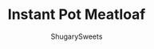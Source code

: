 ---
layout: ../../layouts/MarkdownPostLayout.astro
title: Instant Pot Meatloaf
author: ShugarySweets
pubDate: 2019-10-15
description: "This down-home and cozy Instant Pot Meatloaf recipe will make your mouth water and stomach rumble. It’s melt-in-your-mouth good and topped with an irresistible tangy and sweet glaze. But above all, it’s a delicious comfort recipe that you can turn to any night of the week."
image_url: https://www.shugarysweets.com/wp-content/uploads/2019/10/instant-pot-meatloaf-5.jpg
tags: ["Main Dish","American"]
calories: 478
protein: 37
carbohydrates: 22
fats: 26
fiber: 1
ingredients: ["1 pound ground beef","1/4 cup diced onion","1/2 teaspoon garlic powder","1/2 cup quick cook oatmeal","1/2 cup shredded cheddar cheese","1/4 cup milk","1 large egg","1/2 teaspoon kosher salt","1/4 teaspoon black pepper","1/4 cup ketchup","1/4 cup light brown sugar, packed","1/2 teaspoon yellow mustard"]
serves: 4
time: "40 minutes"
prepTime: "5 minutes"
instructions: ["In a big bowl, combine ground beef, diced onion, garlic powder, quick cook oatmeal, shredded cheddar cheese, milk, one egg, salt, and pepper.","Use your hands to mix, but DO NOT OVER MIX. The more mixing you do, the tougher the meat will get.","Lay two large sheets of aluminum foil on the counter in a cross pattern. Place the ball of meat in the center where they cross, and shape the meat into a small loaf.","Fold the foil up so that it creates a \"bowl\" around the meatloaf, this is where the drippings from the meat will collect.","In a small bowl, combine ketchup, brown sugar, and mustard with a whisk. Spread over the top of the meatloaf.","Place the foil lined meatloaf on an Instant Pot trivet (I use the one that came with my pressure cooker). Add one cup of water to the Instant pot, then lower the trivet into the pot.","Secure the lid and make sure the vent is set to \"SEALING\".","Pressure Cook on high pressure for 35 minutes.","When cook time ends, allow to naturally release pressure for ten minutes. Do a quick release of the pressure.","Remove meatloaf from the foil (be careful the drippings will be hot). Slice on a platter and serve. You can whip up a little extra of the sauce if you want to add more color (it's not a pretty sight, haha)."]
nutrition: ["478 calories","22 grams carbohydrates","163 milligrams cholesterol","26 grams fat","1 grams fiber","37 grams protein","11 grams saturated fat","526 milligrams sodium","16 grams sugar","1 grams trans fat","12 grams unsaturated fat"]
---